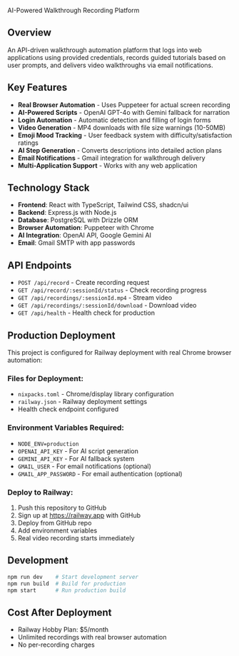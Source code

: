 AI-Powered Walkthrough Recording Platform

## Overview

An API-driven walkthrough automation platform that logs into web applications using provided credentials, records guided tutorials based on user prompts, and delivers video walkthroughs via email notifications.

## Key Features

- **Real Browser Automation** - Uses Puppeteer for actual screen recording
- **AI-Powered Scripts** - OpenAI GPT-4o with Gemini fallback for narration
- **Login Automation** - Automatic detection and filling of login forms
- **Video Generation** - MP4 downloads with file size warnings (10-50MB)
- **Emoji Mood Tracking** - User feedback system with difficulty/satisfaction ratings
- **AI Step Generation** - Converts descriptions into detailed action plans
- **Email Notifications** - Gmail integration for walkthrough delivery
- **Multi-Application Support** - Works with any web application

## Technology Stack

- **Frontend**: React with TypeScript, Tailwind CSS, shadcn/ui
- **Backend**: Express.js with Node.js
- **Database**: PostgreSQL with Drizzle ORM
- **Browser Automation**: Puppeteer with Chrome
- **AI Integration**: OpenAI API, Google Gemini AI
- **Email**: Gmail SMTP with app passwords

## API Endpoints

- `POST /api/record` - Create recording request
- `GET /api/record/:sessionId/status` - Check recording progress
- `GET /api/recordings/:sessionId.mp4` - Stream video
- `GET /api/recordings/:sessionId/download` - Download video
- `GET /api/health` - Health check for production

## Production Deployment

This project is configured for Railway deployment with real Chrome browser automation:

### Files for Deployment:
- `nixpacks.toml` - Chrome/display library configuration
- `railway.json` - Railway deployment settings
- Health check endpoint configured

### Environment Variables Required:
- `NODE_ENV=production`
- `OPENAI_API_KEY` - For AI script generation
- `GEMINI_API_KEY` - For AI fallback system
- `GMAIL_USER` - For email notifications (optional)
- `GMAIL_APP_PASSWORD` - For email authentication (optional)

### Deploy to Railway:
1. Push this repository to GitHub
2. Sign up at https://railway.app with GitHub
3. Deploy from GitHub repo
4. Add environment variables
5. Real video recording starts immediately

## Development

```bash
npm run dev    # Start development server
npm run build  # Build for production
npm start      # Run production build
```

## Cost After Deployment
- Railway Hobby Plan: $5/month
- Unlimited recordings with real browser automation
- No per-recording charges
